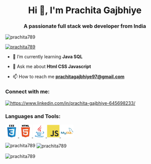 <h1 align="center">Hi 👋, I'm Prachita Gajbhiye</h1>
<h3 align="center">A passionate full stack web developer from India</h3>

<p align="left"> <img src="https://komarev.com/ghpvc/?username=prachita789&label=Profile%20views&color=0e75b6&style=flat" alt="prachita789" /> </p>

<p align="left"> <a href="https://github.com/ryo-ma/github-profile-trophy"><img src="https://github-profile-trophy.vercel.app/?username=prachita789" alt="prachita789" /></a> </p>

- 🌱 I’m currently learning **Java SQL**

- 💬 Ask me about **Html CSS Javascript**

- 📫 How to reach me **prachitagajbhiye97@gmail.com**

<h3 align="left">Connect with me:</h3>
<p align="left">
<a href="https://www.linkedin.com/in/prachita-gajbhiye-645698233/" target="blank"><img align="center" src="https://raw.githubusercontent.com/rahuldkjain/github-profile-readme-generator/master/src/images/icons/Social/linked-in-alt.svg" alt="https://www.linkedin.com/in/prachita-gajbhiye-645698233/" height="30" width="40" /></a>
</p>

<h3 align="left">Languages and Tools:</h3>
<p align="left"> <a href="https://www.w3schools.com/css/" target="_blank" rel="noreferrer"> <img src="https://raw.githubusercontent.com/devicons/devicon/master/icons/css3/css3-original-wordmark.svg" alt="css3" width="40" height="40"/> </a> <a href="https://www.w3.org/html/" target="_blank" rel="noreferrer"> <img src="https://raw.githubusercontent.com/devicons/devicon/master/icons/html5/html5-original-wordmark.svg" alt="html5" width="40" height="40"/> </a> <a href="https://www.java.com" target="_blank" rel="noreferrer"> <img src="https://raw.githubusercontent.com/devicons/devicon/master/icons/java/java-original.svg" alt="java" width="40" height="40"/> </a> <a href="https://developer.mozilla.org/en-US/docs/Web/JavaScript" target="_blank" rel="noreferrer"> <img src="https://raw.githubusercontent.com/devicons/devicon/master/icons/javascript/javascript-original.svg" alt="javascript" width="40" height="40"/> </a> <a href="https://www.mysql.com/" target="_blank" rel="noreferrer"> <img src="https://raw.githubusercontent.com/devicons/devicon/master/icons/mysql/mysql-original-wordmark.svg" alt="mysql" width="40" height="40"/> </a> </p>

<p><img align="left" src="https://github-readme-stats.vercel.app/api/top-langs?username=prachita789&show_icons=true&locale=en&layout=compact" alt="prachita789" /></p>

<p>&nbsp;<img align="center" src="https://github-readme-stats.vercel.app/api?username=prachita789&show_icons=true&locale=en" alt="prachita789" /></p>

<p><img align="center" src="https://github-readme-streak-stats.herokuapp.com/?user=prachita789&" alt="prachita789" /></p>

